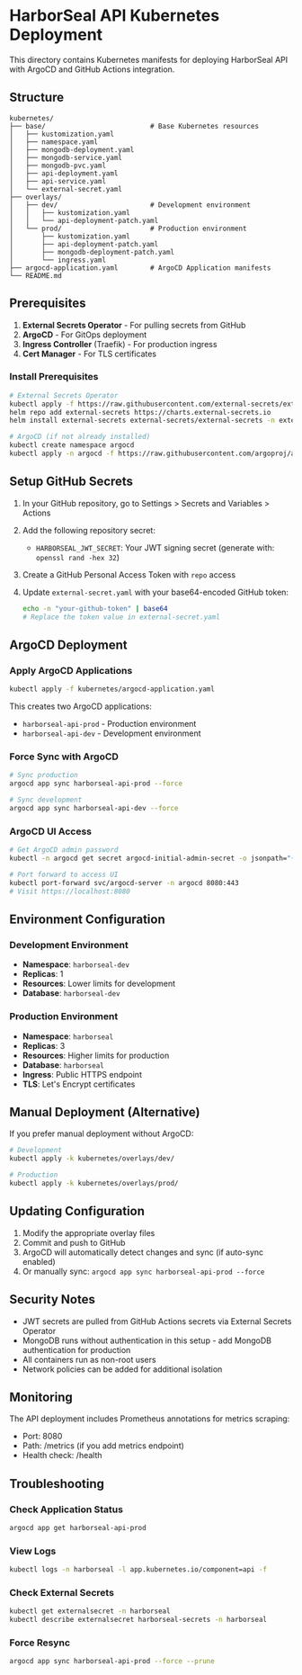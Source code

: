 # HarborSeal API Kubernetes Deployment

This directory contains Kubernetes manifests for deploying HarborSeal API with ArgoCD and GitHub Actions integration.

## Structure

```
kubernetes/
├── base/                          # Base Kubernetes resources
│   ├── kustomization.yaml
│   ├── namespace.yaml
│   ├── mongodb-deployment.yaml
│   ├── mongodb-service.yaml
│   ├── mongodb-pvc.yaml
│   ├── api-deployment.yaml
│   ├── api-service.yaml
│   └── external-secret.yaml
├── overlays/
│   ├── dev/                       # Development environment
│   │   ├── kustomization.yaml
│   │   └── api-deployment-patch.yaml
│   └── prod/                      # Production environment
│       ├── kustomization.yaml
│       ├── api-deployment-patch.yaml
│       ├── mongodb-deployment-patch.yaml
│       └── ingress.yaml
├── argocd-application.yaml        # ArgoCD Application manifests
└── README.md
```

## Prerequisites

1. **External Secrets Operator** - For pulling secrets from GitHub
2. **ArgoCD** - For GitOps deployment
3. **Ingress Controller** (Traefik) - For production ingress
4. **Cert Manager** - For TLS certificates

### Install Prerequisites

```bash
# External Secrets Operator
kubectl apply -f https://raw.githubusercontent.com/external-secrets/external-secrets/main/deploy/charts/external-secrets/crds/bundled.yaml
helm repo add external-secrets https://charts.external-secrets.io
helm install external-secrets external-secrets/external-secrets -n external-secrets-system --create-namespace

# ArgoCD (if not already installed)
kubectl create namespace argocd
kubectl apply -n argocd -f https://raw.githubusercontent.com/argoproj/argo-cd/stable/manifests/install.yaml
```

## Setup GitHub Secrets

1. In your GitHub repository, go to Settings > Secrets and Variables > Actions
2. Add the following repository secret:
   - `HARBORSEAL_JWT_SECRET`: Your JWT signing secret (generate with: `openssl rand -hex 32`)

3. Create a GitHub Personal Access Token with `repo` access
4. Update `external-secret.yaml` with your base64-encoded GitHub token:
   ```bash
   echo -n "your-github-token" | base64
   # Replace the token value in external-secret.yaml
   ```

## ArgoCD Deployment

### Apply ArgoCD Applications

```bash
kubectl apply -f kubernetes/argocd-application.yaml
```

This creates two ArgoCD applications:
- `harborseal-api-prod` - Production environment
- `harborseal-api-dev` - Development environment

### Force Sync with ArgoCD

```bash
# Sync production
argocd app sync harborseal-api-prod --force

# Sync development
argocd app sync harborseal-api-dev --force
```

### ArgoCD UI Access

```bash
# Get ArgoCD admin password
kubectl -n argocd get secret argocd-initial-admin-secret -o jsonpath="{.data.password}" | base64 -d

# Port forward to access UI
kubectl port-forward svc/argocd-server -n argocd 8080:443
# Visit https://localhost:8080
```

## Environment Configuration

### Development Environment
- **Namespace**: `harborseal-dev`
- **Replicas**: 1
- **Resources**: Lower limits for development
- **Database**: `harborseal-dev`

### Production Environment
- **Namespace**: `harborseal`
- **Replicas**: 3
- **Resources**: Higher limits for production
- **Database**: `harborseal`
- **Ingress**: Public HTTPS endpoint
- **TLS**: Let's Encrypt certificates

## Manual Deployment (Alternative)

If you prefer manual deployment without ArgoCD:

```bash
# Development
kubectl apply -k kubernetes/overlays/dev/

# Production
kubectl apply -k kubernetes/overlays/prod/
```

## Updating Configuration

1. Modify the appropriate overlay files
2. Commit and push to GitHub
3. ArgoCD will automatically detect changes and sync (if auto-sync enabled)
4. Or manually sync: `argocd app sync harborseal-api-prod --force`

## Security Notes

- JWT secrets are pulled from GitHub Actions secrets via External Secrets Operator
- MongoDB runs without authentication in this setup - add MongoDB authentication for production
- All containers run as non-root users
- Network policies can be added for additional isolation

## Monitoring

The API deployment includes Prometheus annotations for metrics scraping:
- Port: 8080
- Path: /metrics (if you add metrics endpoint)
- Health check: /health

## Troubleshooting

### Check Application Status
```bash
argocd app get harborseal-api-prod
```

### View Logs
```bash
kubectl logs -n harborseal -l app.kubernetes.io/component=api -f
```

### Check External Secrets
```bash
kubectl get externalsecret -n harborseal
kubectl describe externalsecret harborseal-secrets -n harborseal
```

### Force Resync
```bash
argocd app sync harborseal-api-prod --force --prune
```